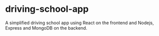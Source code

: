 # driving-school-app
A simplified driving school app using React on the frontend and Nodejs, Express and MongoDB on the backend.
